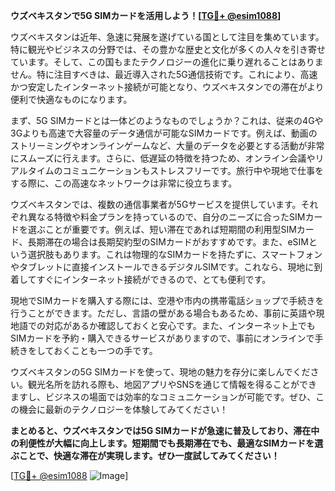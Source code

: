 **ウズベキスタンで5G SIMカードを活用しよう！[[TG💪+ @esim1088](https://t.me/s/esim1088)]**

ウズベキスタンは近年、急速に発展を遂げている国として注目を集めています。特に観光やビジネスの分野では、その豊かな歴史と文化が多くの人々を引き寄せています。そして、この国もまたテクノロジーの進化に乗り遅れることはありません。特に注目すべきは、最近導入された5G通信技術です。これにより、高速かつ安定したインターネット接続が可能となり、ウズベキスタンでの滞在がより便利で快適なものになります。

まず、5G SIMカードとは一体どのようなものでしょうか？これは、従来の4Gや3Gよりも高速で大容量のデータ通信が可能なSIMカードです。例えば、動画のストリーミングやオンラインゲームなど、大量のデータを必要とする活動が非常にスムーズに行えます。さらに、低遅延の特徴を持つため、オンライン会議やリアルタイムのコミュニケーションもストレスフリーです。旅行中や現地で仕事をする際に、この高速なネットワークは非常に役立ちます。

ウズベキスタンでは、複数の通信事業者が5Gサービスを提供しています。それぞれ異なる特徴や料金プランを持っているので、自分のニーズに合ったSIMカードを選ぶことが重要です。例えば、短い滞在であれば短期間の利用型SIMカード、長期滞在の場合は長期契約型のSIMカードがおすすめです。また、eSIMという選択肢もあります。これは物理的なSIMカードを持たずに、スマートフォンやタブレットに直接インストールできるデジタルSIMです。これなら、現地に到着してすぐにインターネット接続ができるので、とても便利です。

現地でSIMカードを購入する際には、空港や市内の携帯電話ショップで手続きを行うことができます。ただし、言語の壁がある場合もあるため、事前に英語や現地語での対応があるか確認しておくと安心です。また、インターネット上でもSIMカードを予約・購入できるサービスがありますので、事前にオンラインで手続きをしておくことも一つの手です。

ウズベキスタンの5G SIMカードを使って、現地の魅力を存分に楽しんでください。観光名所を訪れる際も、地図アプリやSNSを通じて情報を得ることができますし、ビジネスの場面では効率的なコミュニケーションが可能です。ぜひ、この機会に最新のテクノロジーを体験してみてください！

**まとめると、ウズベキスタンでは5G SIMカードが急速に普及しており、滞在中の利便性が大幅に向上します。短期間でも長期滞在でも、最適なSIMカードを選ぶことで、快適な滞在が実現します。ぜひ一度試してみてください！**

[[TG💪+ @esim1088](https://t.me/s/esim1088) ![Image](https://i.postimg.cc/Y0z9fWf4/image.png)]